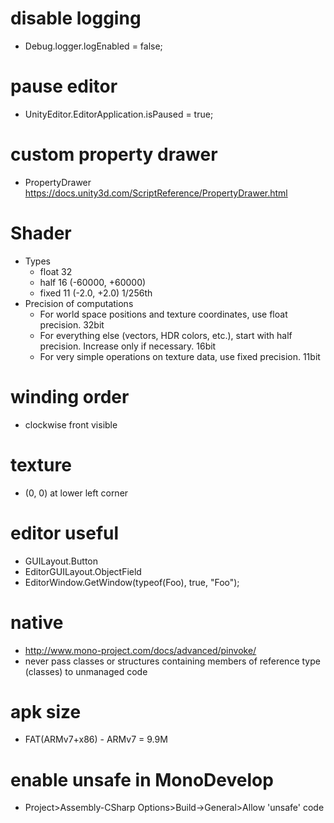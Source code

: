 # disable logging
* Debug.logger.logEnabled = false;

# pause editor
* UnityEditor.EditorApplication.isPaused = true;

# custom property drawer
* PropertyDrawer https://docs.unity3d.com/ScriptReference/PropertyDrawer.html

# Shader
* Types
    * float 32
    * half 16 (-60000, +60000)
    * fixed 11 (-2.0, +2.0) 1/256th
* Precision of computations
    * For world space positions and texture coordinates, use float precision. 32bit
    * For everything else (vectors, HDR colors, etc.), start with half precision. Increase only if necessary. 16bit
    * For very simple operations on texture data, use fixed precision. 11bit

# winding order
* clockwise front visible

# texture
* (0, 0) at lower left corner

# editor useful
* GUILayout.Button
* EditorGUILayout.ObjectField
* EditorWindow.GetWindow(typeof(Foo), true, "Foo");

# native
* http://www.mono-project.com/docs/advanced/pinvoke/
* never pass classes or structures containing members of reference type (classes) to unmanaged code

# apk size
* FAT(ARMv7+x86) - ARMv7 = 9.9M

# enable unsafe in MonoDevelop
* Project>Assembly-CSharp Options>Build->General>Allow 'unsafe' code
